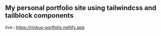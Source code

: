 ## My personal portfolio site using tailwindcss and tailblock components
live:: https://rinkus-portfolio.netlify.app
